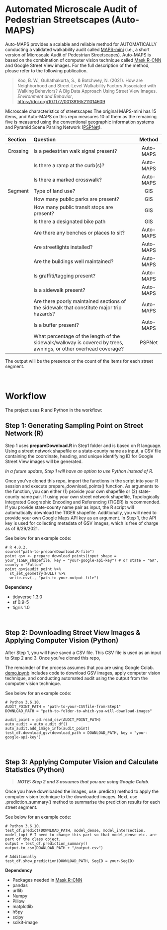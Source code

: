 # Automated Microscale Audit of Pedestrian Streetscapes (Auto-MAPS)

Auto-MAPS provides a scalable and reliable method for AUTOMATICALLY conducting a validated walkability audit called [MAPS-mini](https://drjimsallis.org/measure_maps.html#MAPSMINI) (i.e., a short version of Microscale Audit of Pedestrian Streetscapes). Auto-MAPS is based on the combination of computer vision technique called [Mask R-CNN](https://github.com/matterport/Mask_RCNN) and Google Street View images. For the full description of the method, please refer to the following publication.

> Koo, B. W., Guhathakurta, S., & Botchwey, N. (2021). How are Neighborhood and Street-Level Walkability Factors Associated with Walking Behaviors? A Big Data Approach Using Street View Images. *Environment and Behavior*, https://doi.org/10.1177/00139165211014609

Microscale characteristics of streetscapes
The original MAPS-mini has 15 items, and Auto-MAPS on this repo measures 10 of them as the remaining five is measured using the conventional geographic information systems and Pyramid Scene Parsing Network ([PSPNet](https://github.com/Vladkryvoruchko/PSPNet-Keras-tensorflow)). 

| Section | Question                             | Method    |
| :------ | :----------------------------------- | :-------: |
| Crossing| Is a pedestrian walk signal present? | Auto-MAPS |
|         | Is there a ramp at the curb(s)?      | Auto-MAPS |
|         | Is there a marked crosswalk?         | Auto-MAPS |
| Segment | Type of land use?                    | GIS       |
|         | How many public parks are present?   | GIS       |
|         | How many public transit stops are present? | GIS |
|         | Is there a designated bike path      | GIS       |
|         | Are there any benches or places to sit? | Auto-MAPS |
|         | Are streetlights installed?          | Auto-MAPS |
|         | Are the buildings well maintained?   | Auto-MAPS |
|         | Is graffiti/tagging present?         | Auto-MAPS |
|         | Is a sidewalk present?               | Auto-MAPS |
|         | Are there poorly maintained sections of the sidewalk that constitute major trip hazards? | Auto-MAPS |
|         | Is a buffer present?                 | Auto-MAPS |
|         | What percentage of the length of the sidewalk/walkway is covered by trees, awnings, or other overhead coverage? | PSPNet |

The output will be the presence or the count of the items for each street segment.

<br />

# Workflow
The project uses R and Python in the workflow:

## Step 1: Generating Sampling Point on Street Network (R)
Step 1 uses **prepareDownload.R** in Step1 folder and is based on R language. Using a street network shapefile or a state-county name as input, a CSV file containing the coordinate, heading, and unique identifying ID for Google Street View images will be generated. 

*In a future update, Step 1 will have an option to use Python instead of R.*

Once you've cloned this repo, import the functions in the script into your R session and execute prepare_download_points() function. As arguments to the function, you can either (1) provide your own shapefile or (2) state-county name pair. If using your own street network shapefile, Topologically Integrated Geographic Encoding and Referencing (TIGER) is recommended. If you provide state-county name pair as input, the R script will automatically download the TIGER shapefile. Additionally, you will need to provide your own Google Maps API key as an argument. In Step 1, the API key is used for collecting metadata of GSV images, which is free of charge as of 8/29/2021. 

See below for an example code:
```
# R 4.0.2.
source("path-to-prepareDownload.R-file")
point_gsv <- prepare_download_points(input_shape = your_TIGER_shapefile, key = "your-google-api-key") # or state = "GA", county = "Fulton"
point_gsv$audit_point %>% 
  st_set_geometry(NULL) %>% 
  write.csv(., "path-to-your-output-file")
```

**Dependency**
* tidyverse 1.3.0
* sf 0.9-5
* tigris 1.0

<br />

## Step 2: Downloading Street View Images & Applying Computer Vision (Python)

After Step 1, you will have saved a CSV file. This CSV file is used as an input to Step 2 and 3. Once you've cloned this repo, 

The remainder of the process assumes that you are using Google Colab. [demo.ipynb](https://colab.research.google.com/drive/1_yiTDSLqwJfdvHRXvVWHrsv-_LLRlXFh?usp=sharing) includes code to download GSV images, apply computer vision technique, and conducting automated audit using the output from the computer vision technique.

See below for an example code:
```
# Python 3.6.10.
AUDIT_POINT_PATH = "path-to-your-CSVfile-from-Step1"
DOWNLOAD_PATH = "path-to-folder-to-which-you-will-download-images"

audit_point = pd.read_csv(AUDIT_POINT_PATH)
auto_audit = auto_audit_df()
auto_audit.add_image_info(audit_point)
test_df.download_gsv(download_path = DOWNLOAD_PATH, key = "your-google-api-key")
```

<br />

## Step 3: Applying Computer Vision and Calculate Statistics (Python)

> ***NOTE: Step 2 and 3 assumes that you are using Google Colab.***

Once you have downloaded the images, use .predict() method to apply the computer vision technique to the downloaded images. Next, use .prediction_summary() method to summarise the prediction results for each street segment. 

See below for an example code:
```
# Python 3.6.10.
test_df.predict(DOWNLOAD_PATH, model_dense, model_intersection, model_top) # I need to change this part so that model_dense etc. are part of the class object.
output = test_df.prediction_summary()
output.to_csv(DOWNLOAD_PATH + "/output.csv")

# Additionally
test_df.show_prediction(DOWNLOAD_PATH, SegID = your-SegID)
```
**Dependency**
* Packages needed in [Mask R-CNN](https://github.com/matterport/Mask_RCNN)
* pandas
* urllib
* Numpy
* Pillow
* matplotlib
* h5py
* scipy
* scikit-image
